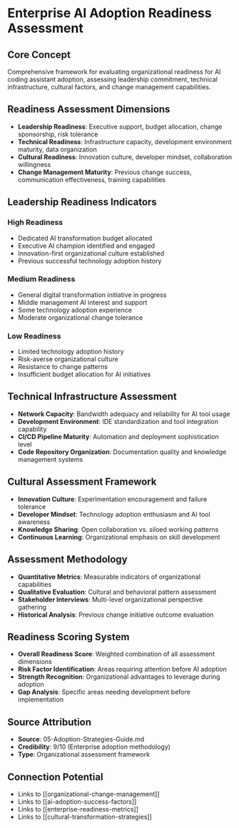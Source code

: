 # Enterprise AI Adoption Readiness Assessment

## Core Concept
Comprehensive framework for evaluating organizational readiness for AI coding assistant adoption, assessing leadership commitment, technical infrastructure, cultural factors, and change management capabilities.

## Readiness Assessment Dimensions
- **Leadership Readiness**: Executive support, budget allocation, change sponsorship, risk tolerance
- **Technical Readiness**: Infrastructure capacity, development environment maturity, data organization
- **Cultural Readiness**: Innovation culture, developer mindset, collaboration willingness
- **Change Management Maturity**: Previous change success, communication effectiveness, training capabilities

## Leadership Readiness Indicators
### High Readiness
- Dedicated AI transformation budget allocated
- Executive AI champion identified and engaged
- Innovation-first organizational culture established
- Previous successful technology adoption history

### Medium Readiness
- General digital transformation initiative in progress
- Middle management AI interest and support
- Some technology adoption experience
- Moderate organizational change tolerance

### Low Readiness
- Limited technology adoption history
- Risk-averse organizational culture
- Resistance to change patterns
- Insufficient budget allocation for AI initiatives

## Technical Infrastructure Assessment
- **Network Capacity**: Bandwidth adequacy and reliability for AI tool usage
- **Development Environment**: IDE standardization and tool integration capability
- **CI/CD Pipeline Maturity**: Automation and deployment sophistication level
- **Code Repository Organization**: Documentation quality and knowledge management systems

## Cultural Assessment Framework
- **Innovation Culture**: Experimentation encouragement and failure tolerance
- **Developer Mindset**: Technology adoption enthusiasm and AI tool awareness
- **Knowledge Sharing**: Open collaboration vs. siloed working patterns
- **Continuous Learning**: Organizational emphasis on skill development

## Assessment Methodology
- **Quantitative Metrics**: Measurable indicators of organizational capabilities
- **Qualitative Evaluation**: Cultural and behavioral pattern assessment
- **Stakeholder Interviews**: Multi-level organizational perspective gathering
- **Historical Analysis**: Previous change initiative outcome evaluation

## Readiness Scoring System
- **Overall Readiness Score**: Weighted combination of all assessment dimensions
- **Risk Factor Identification**: Areas requiring attention before AI adoption
- **Strength Recognition**: Organizational advantages to leverage during adoption
- **Gap Analysis**: Specific areas needing development before implementation

## Source Attribution
- **Source**: 05-Adoption-Strategies-Guide.md
- **Credibility**: 9/10 (Enterprise adoption methodology)
- **Type**: Organizational assessment framework

## Connection Potential
- Links to [[organizational-change-management]]
- Links to [[ai-adoption-success-factors]]
- Links to [[enterprise-readiness-metrics]]
- Links to [[cultural-transformation-strategies]]